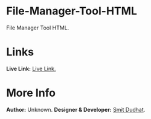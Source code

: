# File-Manager-Tool-HTML
File Manager Tool HTML.

# Links
<b>Live Link:</b> <a href="https://smitdudhat.github.io/File-Manager-Tool-HTML/" target="_blank">Live Link.</a>

# More Info
<b>Author:</b> Unknown.
<b>Designer & Developer:</b> <a href="https://smit-dudhat.myshopify.com/" target="_blank">Smit Dudhat</a>.
